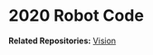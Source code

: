 # 2020 Robot Code
**Related Repositories:** [Vision](https://github.com/kaifergerstrom/vision-2020)

